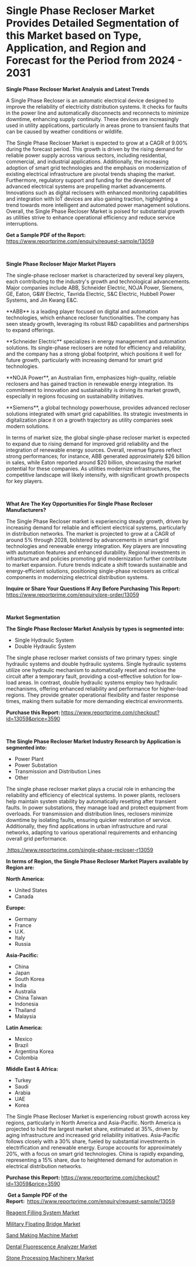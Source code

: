<p><h1>Single Phase Recloser Market Provides Detailed Segmentation of this Market based on Type, Application, and Region and Forecast for the Period from 2024 - 2031</h1></p><p><strong>Single Phase Recloser Market Analysis and Latest Trends</strong></p>
<p><p>A Single Phase Recloser is an automatic electrical device designed to improve the reliability of electricity distribution systems. It checks for faults in the power line and automatically disconnects and reconnects to minimize downtime, enhancing supply continuity. These devices are increasingly used in utility applications, particularly in areas prone to transient faults that can be caused by weather conditions or wildlife.</p><p>The Single Phase Recloser Market is expected to grow at a CAGR of 9.00% during the forecast period. This growth is driven by the rising demand for reliable power supply across various sectors, including residential, commercial, and industrial applications. Additionally, the increasing adoption of smart grid technologies and the emphasis on modernization of existing electrical infrastructure are pivotal trends shaping the market. Furthermore, regulatory support and funding for the development of advanced electrical systems are propelling market advancements. Innovations such as digital reclosers with enhanced monitoring capabilities and integration with IoT devices are also gaining traction, highlighting a trend towards more intelligent and automated power management solutions. Overall, the Single Phase Recloser Market is poised for substantial growth as utilities strive to enhance operational efficiency and reduce service interruptions.</p></p>
<p><strong>Get a Sample PDF of the Report:&nbsp;</strong> <a href="https://www.reportprime.com/enquiry/request-sample/13059">https://www.reportprime.com/enquiry/request-sample/13059</a></p>
<p>&nbsp;</p>
<p><strong>Single Phase Recloser Major Market Players</strong></p>
<p><p>The single-phase recloser market is characterized by several key players, each contributing to the industry's growth and technological advancements. Major companies include ABB, Schneider Electric, NOJA Power, Siemens, GE, Eaton, G&W Electric, Tavrida Electric, S&C Electric, Hubbell Power Systems, and Jin Kwang E&C.</p><p>**ABB** is a leading player focused on digital and automation technologies, which enhance recloser functionalities. The company has seen steady growth, leveraging its robust R&D capabilities and partnerships to expand offerings. </p><p>**Schneider Electric** specializes in energy management and automation solutions. Its single-phase reclosers are noted for efficiency and reliability, and the company has a strong global footprint, which positions it well for future growth, particularly with increasing demand for smart grid technologies.</p><p>**NOJA Power**, an Australian firm, emphasizes high-quality, reliable reclosers and has gained traction in renewable energy integration. Its commitment to innovation and sustainability is driving its market growth, especially in regions focusing on sustainability initiatives.</p><p>**Siemens**, a global technology powerhouse, provides advanced recloser solutions integrated with smart grid capabilities. Its strategic investments in digitalization place it on a growth trajectory as utility companies seek modern solutions.</p><p>In terms of market size, the global single-phase recloser market is expected to expand due to rising demand for improved grid reliability and the integration of renewable energy sources. Overall, revenue figures reflect strong performances; for instance, ABB generated approximately $26 billion in sales, while Eaton reported around $20 billion, showcasing the market potential for these companies. As utilities modernize infrastructures, the competitive landscape will likely intensify, with significant growth prospects for key players.</p></p>
<p>&nbsp;</p>
<p><strong>What Are The Key Opportunities For Single Phase Recloser Manufacturers?</strong></p>
<p><p>The Single Phase Recloser market is experiencing steady growth, driven by increasing demand for reliable and efficient electrical systems, particularly in distribution networks. The market is projected to grow at a CAGR of around 5% through 2028, bolstered by advancements in smart grid technologies and renewable energy integration. Key players are innovating with automation features and enhanced durability. Regional investments in infrastructure and policies promoting grid modernization further contribute to market expansion. Future trends indicate a shift towards sustainable and energy-efficient solutions, positioning single-phase reclosers as critical components in modernizing electrical distribution systems.</p></p>
<p><strong>Inquire or Share Your Questions If Any Before Purchasing This Report:</strong> <a href="https://www.reportprime.com/enquiry/pre-order/13059">https://www.reportprime.com/enquiry/pre-order/13059</a></p>
<p>&nbsp;</p>
<p><strong>Market Segmentation</strong></p>
<p><strong>The Single Phase Recloser Market Analysis by types is segmented into:</strong></p>
<p><ul><li>Single Hydraulic System</li><li>Double Hydraulic System</li></ul></p>
<p><p>The single phase recloser market consists of two primary types: single hydraulic systems and double hydraulic systems. Single hydraulic systems utilize one hydraulic mechanism to automatically reset and reclose the circuit after a temporary fault, providing a cost-effective solution for low-load areas. In contrast, double hydraulic systems employ two hydraulic mechanisms, offering enhanced reliability and performance for higher-load regions. They provide greater operational flexibility and faster response times, making them suitable for more demanding electrical environments.</p></p>
<p><strong>Purchase this Report:&nbsp;</strong><a href="https://www.reportprime.com/checkout?id=13059&price=3590">https://www.reportprime.com/checkout?id=13059&price=3590</a></p>
<p>&nbsp;</p>
<p><strong>The Single Phase Recloser Market Industry Research by Application is segmented into:</strong></p>
<p><ul><li>Power Plant</li><li>Power Substation</li><li>Transmission and Distribution Lines</li><li>Other</li></ul></p>
<p><p>The single phase recloser market plays a crucial role in enhancing the reliability and efficiency of electrical systems. In power plants, reclosers help maintain system stability by automatically resetting after transient faults. In power substations, they manage load and protect equipment from overloads. For transmission and distribution lines, reclosers minimize downtime by isolating faults, ensuring quicker restoration of service. Additionally, they find applications in urban infrastructure and rural networks, adapting to various operational requirements and enhancing overall grid performance.</p></p>
<p><a href="https://www.reportprime.com/single-phase-recloser-r13059">&nbsp;https://www.reportprime.com/single-phase-recloser-r13059</a></p>
<p><strong>In terms of Region, the Single Phase Recloser Market Players available by Region are:</strong></p>
<p>
    <p> <strong> North America: </strong>
        <ul>
            <li>United States</li>
            <li>Canada</li>
        </ul>
        </p> 
    <p> <strong> Europe: </strong>
        <ul>
            <li>Germany</li>
            <li>France</li>
            <li>U.K.</li>
            <li>Italy</li>
            <li>Russia</li>
        </ul>
        </p> 
    <p> <strong> Asia-Pacific: </strong>
        <ul>
            <li>China</li>
            <li>Japan</li>
            <li>South Korea</li>
            <li>India</li>
            <li>Australia</li>
            <li>China Taiwan</li>
            <li>Indonesia</li>
            <li>Thailand</li>
            <li>Malaysia</li>
        </ul>
        </p> 
    <p> <strong> Latin America: </strong>
        <ul>
            <li>Mexico</li>
            <li>Brazil</li>
            <li>Argentina Korea</li>
            <li>Colombia</li>
        </ul>
        </p> 
    <p> <strong> Middle East & Africa: </strong>
        <ul>
            <li>Turkey</li>
            <li>Saudi</li>
            <li>Arabia</li>
            <li>UAE</li>
            <li>Korea</li>
        </ul>
    </p>
    </p>
<p><p>The Single Phase Recloser Market is experiencing robust growth across key regions, particularly in North America and Asia-Pacific. North America is projected to hold the largest market share, estimated at 35%, driven by aging infrastructure and increased grid reliability initiatives. Asia-Pacific follows closely with a 30% share, fueled by substantial investments in electrification and renewable energy. Europe accounts for approximately 20%, with a focus on smart grid technologies. China is rapidly expanding, representing a 15% share, due to heightened demand for automation in electrical distribution networks.</p></p>
<p><strong>Purchase this Report: </strong><a href="https://www.reportprime.com/checkout?id=13059&price=3590">https://www.reportprime.com/checkout?id=13059&price=3590</a></p>
<p>&nbsp;<strong>Get a Sample PDF of the Report:&nbsp;&nbsp;</strong><a href="https://www.reportprime.com/enquiry/request-sample/13059">https://www.reportprime.com/enquiry/request-sample/13059</a></p>
<p><strong></strong></p>
<p><p><a href="https://issuu.com/reportprime-2/docs/reagent-filling-system-market-size-_0ef3995aec7b61">Reagent Filling System Market</a></p><p><a href="https://github.com/pizolina/Market-Research-Report-List-6/blob/main/military-floating-bridge-market.md">Military Floating Bridge Market</a></p><p><a href="https://medium.com/@othaleffler24/the-role-of-sand-making-machine-market-applications-mining-metallurgy-chemical-engineering-power-640240f9e052">Sand Making Machine Market</a></p><p><a href="https://issuu.com/reportprime-2/docs/dental-fluorescence-analyzer-market_211f793ce8ee48">Dental Fluorescence Analyzer Market</a></p><p><a href="https://www.linkedin.com/pulse/stone-processing-machinery-market-global-insights-sales-trends-vx1qe?trackingId=buU69%2FNJSDa7JiXqVCREzA%3D%3D">Stone Processing Machinery Market</a></p></p>